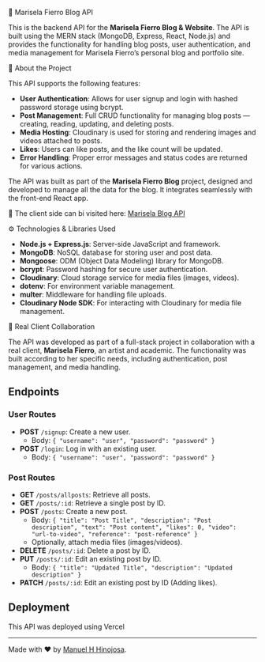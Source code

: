 📝 Marisela Fierro Blog API

This is the backend API for the **Marisela Fierro Blog & Website**. The API is built using the MERN stack (MongoDB, Express, React, Node.js) and provides the functionality for handling blog posts, user authentication, and media management for Marisela Fierro’s personal blog and portfolio site.

📝 About the Project

This API supports the following features:

- **User Authentication**: Allows for user signup and login with hashed password storage using bcrypt.
- **Post Management**: Full CRUD functionality for managing blog posts — creating, reading, updating, and deleting posts.
- **Media Hosting**: Cloudinary is used for storing and rendering images and videos attached to posts.
- **Likes**: Users can like posts, and the like count will be updated.
- **Error Handling**: Proper error messages and status codes are returned for various actions.

The API was built as part of the **Marisela Fierro Blog** project, designed and developed to manage all the data for the blog. It integrates seamlessly with the front-end React app.

🔗 The client side can bi visited here: [Marisela Blog API](https://mariselafierro.netlify.app)

⚙️ Technologies & Libraries Used

- **Node.js + Express.js**: Server-side JavaScript and framework.
- **MongoDB**: NoSQL database for storing user and post data.
- **Mongoose**: ODM (Object Data Modeling) library for MongoDB.
- **bcrypt**: Password hashing for secure user authentication.
- **Cloudinary**: Cloud storage service for media files (images, videos).
- **dotenv**: For environment variable management.
- **multer**: Middleware for handling file uploads.
- **Cloudinary Node SDK**: For interacting with Cloudinary for media file management.

💼 Real Client Collaboration

The API was developed as part of a full-stack project in collaboration with a real client, **Marisela Fierro**, an artist and academic. The functionality was built according to her specific needs, including authentication, post management, and media handling.

## Endpoints

### User Routes

- **POST** `/signup`: Create a new user.
  - Body: `{ "username": "user", "password": "password" }`
- **POST** `/login`: Log in with an existing user.
  - Body: `{ "username": "user", "password": "password" }`

### Post Routes

- **GET** `/posts/allposts`: Retrieve all posts.
- **GET** `/posts/:id`: Retrieve a single post by ID.
- **POST** `/posts`: Create a new post.
  - Body: `{ "title": "Post Title", "description": "Post description", "text": "Post content", "likes": 0, "video": "url-to-video", "reference": "post-reference" }`
  - Optionally, attach media files (images/videos).
- **DELETE** `/posts/:id`: Delete a post by ID.
- **PUT** `/posts/:id`: Edit an existing post by ID.
  - Body: `{ "title": "Updated Title", "description": "Updated description" }`
- **PATCH** `/posts/:id`: Edit an existing post by ID (Adding likes).

## Deployment

This API was deployed using Vercel

---

Made with ❤️ by [Manuel H Hinojosa](https://manuelhinojosa.netlify.app).
